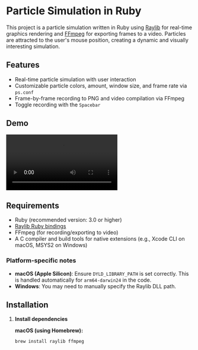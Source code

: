 # Particle Simulation in Ruby

This project is a particle simulation written in Ruby using [Raylib](https://www.raylib.com/) for real-time graphics rendering and [FFmpeg](https://ffmpeg.org/) for exporting frames to a video. Particles are attracted to the user's mouse position, creating a dynamic and visually interesting simulation.

## Features

- Real-time particle simulation with user interaction
- Customizable particle colors, amount, window size, and frame rate via `ps.conf`
- Frame-by-frame recording to PNG and video compilation via FFmpeg
- Toggle recording with the `Spacebar`

## Demo

![](resources/output.mp4)

## Requirements

- Ruby (recommended version: 3.0 or higher)
- [Raylib Ruby bindings](https://github.com/sol-vin/raylib-ruby)
- FFmpeg (for recording/exporting to video)
- A C compiler and build tools for native extensions (e.g., Xcode CLI on macOS, MSYS2 on Windows)

### Platform-specific notes

- **macOS (Apple Silicon)**: Ensure `DYLD_LIBRARY_PATH` is set correctly. This is handled automatically for `arm64-darwin24` in the code.
- **Windows**: You may need to manually specify the Raylib DLL path.

## Installation

1. **Install dependencies**

   **macOS (using Homebrew):**
   ```sh
   brew install raylib ffmpeg
